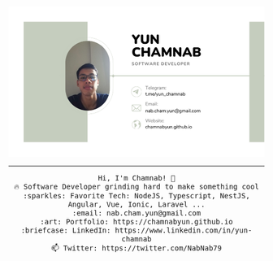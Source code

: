 <img src="https://raw.githubusercontent.com/ChamnabYun/ChamnabYun/main/Business%20Card.png"/>
<hr></hr>
<p align="center">
  <samp>
    Hi, I'm Chamnab! 👋 <br>
    🔥 Software Developer grinding hard to make something cool <br>
    :sparkles: Favorite Tech: NodeJS, Typescript, NestJS, Angular, Vue, Ionic, Laravel ... <br>
    :email:	nab.cham.yun@gmail.com <br>
    :art: Portfolio: https://chamnabyun.github.io <br>
    :briefcase: LinkedIn: https://www.linkedin.com/in/yun-chamnab <br>
               📫 Twitter: https://twitter.com/NabNab79
  </samp>
</p>
